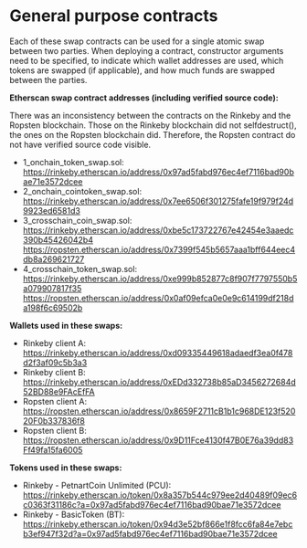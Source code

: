 # General purpose contracts

Each of these swap contracts can be used for a single atomic swap between two parties. When deploying a contract, constructor arguments need to be specified, to indicate which wallet addresses are used, which tokens are swapped (if applicable), and how much funds are swapped between the parties.

**Etherscan swap contract addresses (including verified source code):**

There was an inconsistency between the contracts on the Rinkeby and the Ropsten blockchain. Those on the Rinkeby blockchain did not selfdestruct(), the ones on the Ropsten blockchain did. Therefore, the Ropsten contract do not have verified source code visible.

* 1_onchain_token_swap.sol: https://rinkeby.etherscan.io/address/0x97ad5fabd976ec4ef7116bad90bae71e3572dcee
* 2_onchain_cointoken_swap.sol: https://rinkeby.etherscan.io/address/0x7ee6506f301275fafe19f979f24d9923ed6581d3
* 3_crosschain_coin_swap.sol: https://rinkeby.etherscan.io/address/0xbe5c173722767e42454e3aaedc390b45426042b4
https://ropsten.etherscan.io/address/0x7399f545b5657aaa1bff644eec4db8a269621727
* 4_crosschain_token_swap.sol: https://rinkeby.etherscan.io/address/0xe999b852877c8f907f7797550b5a079907817f35
https://ropsten.etherscan.io/address/0x0af09efca0e0e9c614199df218da198f6c69502b

**Wallets used in these swaps:**
* Rinkeby client A: https://rinkeby.etherscan.io/address/0xd09335449618adaedf3ea0f478d2f3af09c5b3a3
* Rinkeby client B: https://rinkeby.etherscan.io/address/0xEDd332738b85aD3456272684d52BD88e9FAcEfFA
* Ropsten client A: https://ropsten.etherscan.io/address/0x8659F2711cB1b1c968DE123f52020F0b337836f8
* Ropsten client B: https://ropsten.etherscan.io/address/0x9D11Fce4130f47B0E76a39dd83Ff49fa15fa6005

**Tokens used in these swaps:**
* Rinkeby - PetnartCoin Unlimited (PCU): https://rinkeby.etherscan.io/token/0x8a357b544c979ee2d40489f09ec6c0363f31186c?a=0x97ad5fabd976ec4ef7116bad90bae71e3572dcee
* Rinkeby - BasicToken (BT): https://rinkeby.etherscan.io/token/0x94d3e52bf866e1f8fcc6fa84e7ebcb3ef947f32d?a=0x97ad5fabd976ec4ef7116bad90bae71e3572dcee

